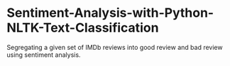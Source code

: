 # Sentiment-Analysis-with-Python-NLTK-Text-Classification

Segregating a given set of IMDb reviews into good review and bad review using sentiment analysis.
